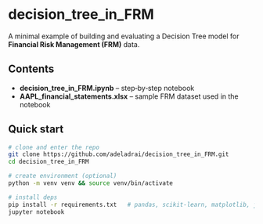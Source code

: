 # decision_tree_in_FRM

A minimal example of building and evaluating a Decision Tree model for **Financial Risk Management (FRM)** data.

## Contents
- **decision_tree_in_FRM.ipynb** – step‑by‑step notebook  
- **AAPL_financial_statements.xlsx** – sample FRM dataset used in the notebook

## Quick start
```bash
# clone and enter the repo
git clone https://github.com/adeladrai/decision_tree_in_FRM.git
cd decision_tree_in_FRM

# create environment (optional)
python -m venv venv && source venv/bin/activate

# install deps
pip install -r requirements.txt   # pandas, scikit‑learn, matplotlib, jupyter
jupyter notebook